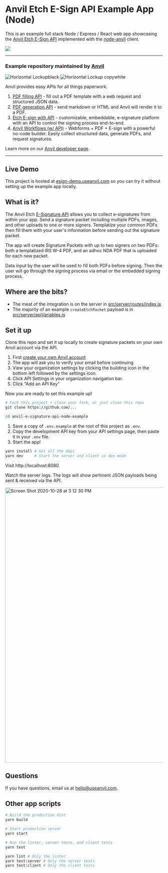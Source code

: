 # Anvil Etch E-Sign API Example App (Node)

This is an example full stack Node / Express / React web app showcasing the [Anvil Etch E-Sign API](https://www.useanvil.com/docs/api/e-signatures) implemented with the [node-anvil](https://www.npmjs.com/package/@anvilco/anvil) client.

<img src="https://user-images.githubusercontent.com/69169/97480978-63891a00-1911-11eb-80ee-395e82d893a4.png">

---
### Example repository maintained by [Anvil](www.useanvil.com/developers)

![Horizontal Lockupblack](https://user-images.githubusercontent.com/293079/169453889-ae211c6c-7634-4ccd-8ca9-8970c2621b6f.png#gh-light-mode-only)
![Horizontal Lockup copywhite](https://user-images.githubusercontent.com/293079/169453892-895f637b-4633-4a14-b997-960c9e17579b.png#gh-dark-mode-only)

Anvil provides easy APIs for all things paperwork.
1. [PDF filling API](https://www.useanvil.com/products/pdf-filling-api/) - fill out a PDF template with a web request and structured JSON data.
2. [PDF generation API](https://www.useanvil.com/products/pdf-generation-api/) - send markdown or HTML and Anvil will render it to a PDF.
3. [Etch E-sign with API](https://www.useanvil.com/products/etch/) - customizable, embeddable, e-signature platform with an API to control the signing process end-to-end.
4. [Anvil Workflows (w/ API)](https://www.useanvil.com/products/workflows/) - Webforms + PDF + E-sign with a powerful no-code builder. Easily collect structured data, generate PDFs, and request signatures.

Learn more on our [Anvil developer page](www.useanvil.com/developers).

---

## Live Demo

This project is hosted at [esign-demo.useanvil.com](https://esign-demo.useanvil.com/) so you can try it without setting up the example app locally.

## What is it?

The Anvil Etch [E-Signature API](https://www.useanvil.com/docs/api/e-signatures) allows you to collect e-signatures from within your app. Send a signature packet including multiple PDFs, images, and other uploads to one or more signers. Templatize your common PDFs then fill them with your user's information before sending out the signature packet.

The app will create Signature Packets with up to two signers on two PDFs: both a templatized IRS W-4 PDF, and an adhoc NDA PDF that is uploaded for each new packet.

Data input by the user will be used to fill both PDFs before signing. Then the user will go through the signing process via email or the embedded signing process.

## Where are the bits?

* The meat of the integration is on the server in [src/server/routes/index.js](https://github.com/anvilco/anvil-e-signature-api-node-example/blob/master/src/server/routes/index.js)
* The majority of an example `createEtchPacket` payload is in [src/server/apiVariables.js](https://github.com/anvilco/anvil-e-signature-api-node-example/blob/master/src/server/apiVariables.js)

## Set it up

Clone this repo and set it up locally to create signature packets on your own Anvil account via the API.

1. First [create your own Anvil account](https://app.useanvil.com/signup/etch-api)
2. The app will ask you to verify your email before continuing
3. View your organization settings by clicking the building icon in the bottom left followed by the settings icon.
4. Click API Settings in your organization navigation bar.
5. Click "Add an API Key"

Now you are ready to set this example up!

```bash
# Fork this project + clone your fork, or just clone this repo
git clone https://github.com/...

cd anvil-e-signature-api-node-example
```

1. Save a copy of `.env.example` at the root of this project as `.env`.
2. Copy the development API key from your API settings page, then paste it in your `.env` file.
3. Start the app!

```sh
yarn install # Get all the deps
yarn dev     # Start the server and client in dev mode
```

Visit http://localhost:8080

Watch the server logs. The logs will show pertinent JSON payloads being sent & received via the API.

<img width="880" alt="Screen Shot 2020-10-28 at 3 12 30 PM" src="https://user-images.githubusercontent.com/69169/97502485-70693600-1930-11eb-82cc-3bfe8e80ab62.png">

## Questions

If you have questions, email us at [hello@useanvil.com](mailto:hello@useanvil.com).

## Other app scripts

```bash
# Build the production dist
yarn build

# Start production server
yarn start

# Run the linter, server tests, and client tests
yarn test

yarn lint # Only the linter
yarn test:server # Only the server tests
yarn test:client # Only the client tests
```
